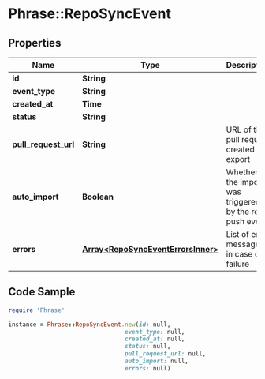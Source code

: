 # Phrase::RepoSyncEvent

## Properties

Name | Type | Description | Notes
------------ | ------------- | ------------- | -------------
**id** | **String** |  | [optional] 
**event_type** | **String** |  | [optional] 
**created_at** | **Time** |  | [optional] 
**status** | **String** |  | [optional] 
**pull_request_url** | **String** | URL of the pull request created on export | [optional] 
**auto_import** | **Boolean** | Whether the import was triggered by the repo push event | [optional] 
**errors** | [**Array&lt;RepoSyncEventErrorsInner&gt;**](RepoSyncEventErrorsInner.md) | List of error messages, in case of failure | [optional] 

## Code Sample

```ruby
require 'Phrase'

instance = Phrase::RepoSyncEvent.new(id: null,
                                 event_type: null,
                                 created_at: null,
                                 status: null,
                                 pull_request_url: null,
                                 auto_import: null,
                                 errors: null)
```



